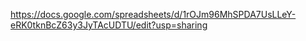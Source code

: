 https://docs.google.com/spreadsheets/d/1rOJm96MhSPDA7UsLLeY-eRK0tknBcZ63y3JyTAcUDTU/edit?usp=sharing
